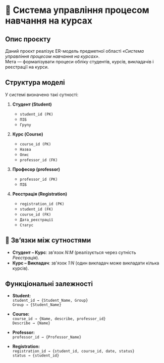 # 📘 Система управління процесом навчання на курсах

## Опис проєкту
Даний проєкт реалізує ER-модель предметної області *«Система управління процесом навчання на курсах»*.  
Мета — формалізувати процеси обліку студентів, курсів, викладачів і реєстрації на курси.  

##  Структура моделі
У системі визначено такі сутності:  

1. **Студент (Student)**  
   - `student_id (PK)`  
   - `ПІБ`   
   - `Групу`  

2. **Курс (Course)**  
   - `course_id (PK)`  
   - `Назва`  
   - `Опис`  
   - `professor_id (FK)`  

3. **Професор (professor)**  
   - `professor_id (PK)`  
   - `ПІБ`  

4. **Реєстрація (Registration)**  
   - `registration_id (PK)`  
   - `student_id (FK)`  
   - `course_id (FK)`  
   - `Дата_реєстрації`  
   - `Статус`  

## 🔗 Зв’язки між сутностями
- **Студент – Курс**: зв'язок *N:M* (реалізується через сутність *Реєстрація*).  
- **Курс – Викладач**: зв'язок *1:N* (один викладач може викладати кілька курсів).   

##  Функціональні залежності

- **Student:**  
  `student_id → {Student_Name, Group}`  
  `Group → {Student_Name}`  

- **Course:**  
  `course_id → {Name, describe, professor_id}`  
  `Describe → {Name}`  

- **Professor:**  
  `professor_id → {Professor_Name}`    

- **Registration:**  
  `registration_id → {student_id, course_id, date, status}`  
  `status → {student_id}`  


